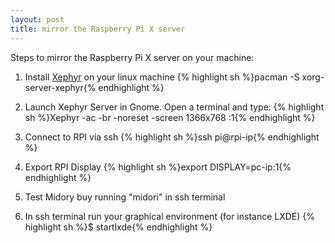 ```yaml
---
layout: post
title: mirror the Raspberry Pi X server
---
```


Steps to mirror the Raspberry Pi X server on your machine:

1. Install [Xephyr](http://en.wikipedia.org/wiki/Xephyr "Xephyr on wikipedia") on your linux machine
  {% highlight sh %}pacman -S xorg-server-xephyr{% endhighlight %}

2. Launch Xephyr Server in Gnome. Open a terminal and type:
  {% highlight sh %}Xephyr -ac -br -noreset -screen 1366x768 :1{% endhighlight %}

3. Connect to RPI via ssh
  {% highlight sh %}ssh pi@rpi-ip{% endhighlight %}

4. Export RPI Display
{% highlight sh %}export DISPLAY=pc-ip:1{% endhighlight %}

5. Test Midory buy running "midori" in ssh terminal

6. In ssh terminal run your graphical environment (for instance LXDE)
{% highlight sh %}$ startlxde{% endhighlight %}
